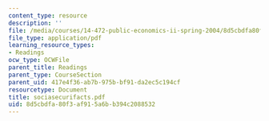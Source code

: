 ```yaml
---
content_type: resource
description: ''
file: /media/courses/14-472-public-economics-ii-spring-2004/8d5cbdfa80f3af915a6bb394c2088532_sociasecurifacts.pdf
file_type: application/pdf
learning_resource_types:
- Readings
ocw_type: OCWFile
parent_title: Readings
parent_type: CourseSection
parent_uid: 417e4f36-ab7b-975b-bf91-da2ec5c194cf
resourcetype: Document
title: sociasecurifacts.pdf
uid: 8d5cbdfa-80f3-af91-5a6b-b394c2088532
---
```

